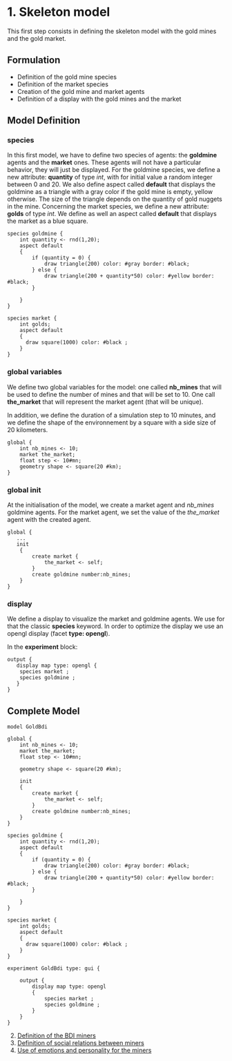 # 1. Skeleton model
This first step consists in defining the skeleton model with the gold mines and the gold market.


## Formulation
  * Definition of the gold mine species
  * Definition of the market species
  * Creation of the gold mine and market agents
  * Definition of a display with the gold mines and the market

## Model Definition

### species
In this first model, we have to define two species of agents: the **goldmine** agents and the **market** ones. These agents will not have a particular behavior, they will just be displayed.
For the goldmine species, we define a new attribute: **quantity** of type _int_, with for initial value a random integer between 0 and 20. We also define aspect called **default** that displays the goldmine as a triangle with a gray color if the gold mine is empty, yellow otherwise. The size of the triangle depends on the quantity of gold nuggets in the mine. 
Concerning the market species, we define a new attribute: **golds** of type _int_. We define as well an aspect called **default** that displays the market as a blue square.

```
species goldmine {
	int quantity <- rnd(1,20);
	aspect default
	{
		if (quantity = 0) {
			draw triangle(200) color: #gray border: #black;	
		} else {
			draw triangle(200 + quantity*50) color: #yellow border: #black;	
		}
	 
	}
}

species market {
	int golds;
	aspect default
	{
	  draw square(1000) color: #black ;
	}
}

```
### global variables
We define two global variables for the model: one called **nb_mines** that will be used to define the number of mines and that will be set to 10. One call **the_market** that will represent the market agent (that will be unique). 

In addition, we define the duration of a simulation step to 10 minutes, and we define the shape of the environnement by a square with a side size of 20 kilometers.

```
global {
	int nb_mines <- 10; 
	market the_market;
	float step <- 10#mn;
	geometry shape <- square(20 #km);
}

```
### global init
At the initialisation of the model, we create a market agent and _nb_mines_ goldmine agents. For the market agent, we set the value of the _the_market_ agent with the created agent. 

```
global {
   ...
   init
	{
		create market {
			the_market <- self;
		}
		create goldmine number:nb_mines;
	}
}
```

### display
We define a display to visualize the market and goldmine agents. We use for that the classic **species** keyword. In order to optimize the display we use an opengl display (facet **type: opengl**).

In the **experiment** block:
```
output {
   display map type: opengl {
	species market ;
	species goldmine ;
   }
}
```

## Complete Model

```
model GoldBdi

global {
	int nb_mines <- 10; 
	market the_market;
	float step <- 10#mn;
	
	geometry shape <- square(20 #km);
	
	init
	{
		create market {
			the_market <- self;
		}
		create goldmine number:nb_mines;
	}
}

species goldmine {
	int quantity <- rnd(1,20);
	aspect default
	{
		if (quantity = 0) {
			draw triangle(200) color: #gray border: #black;	
		} else {
			draw triangle(200 + quantity*50) color: #yellow border: #black;	
		}
	 
	}
}

species market {
	int golds;
	aspect default
	{
	  draw square(1000) color: #black ;
	}
}

experiment GoldBdi type: gui {

	output {
		display map type: opengl
		{
			species market ;
			species goldmine ;
		}
	}
}
```

  2. [Definition of the BDI miners](GoldMinerModel_step2)
  3. [Definition of social relations between miners](GoldMinerModel_step3)
  4. [Use of emotions and personality for the miners](GoldMinerModel_step4)